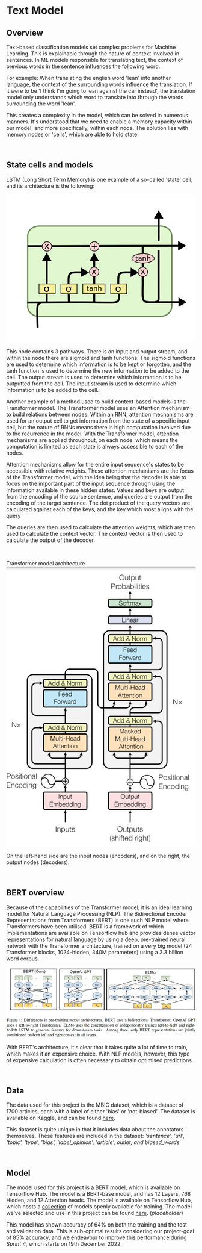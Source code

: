 # Text Model

## Overview

Text-based classification models set complex problems for Machine Learning. This is explainable through the nature of context involved in sentences. In ML models responsible for translating text, the context of previous words in the sentence influences the following word.

For example:
When translating the english word 'lean' into another language, the context of the surrounding words influence the translation. If it were to be 'I think I'm going to lean against the car instead', the translation model only understands which word to translate into through the words surrounding the word 'lean'.

This creates a complexity in the model, which can be solved in numerous manners. It's understood that we need to enable a memory capacity within our model, and more specifically, within each node. The solution lies with memory nodes or 'cells', which are able to hold state. 

</br>

## State cells and models

LSTM (Long Short Term Memory) is one example of a so-called 'state' cell, and its architecture is the following:

![LSTM image](./assets/LSTM.png)

This node contains 3 pathways. There is an input and output stream, and within the node there are sigmoid and tanh functions. The sigmoid functions are used to determine which information is to be kept or forgotten, and the tanh function is used to determine the new information to be added to the cell. The output stream is used to determine which information is to be outputted from the cell. The input stream is used to determine which information is to be added to the cell.

Another example of a method used to build context-based models is the Transformer model. The Transformer model uses an Attention mechanism to build relations between nodes. Within an RNN, attention mechanisms are used for an output cell to get information from the state of a specific input cell, but the nature of RNNs means there is high computation involved due to the recurrence in the model. With the Transformer model, attention mechanisms are applied throughout, on each node, which means the computation is limited as each state is always accessible to each of the nodes.

Attention mechanisms allow for the entire input sequence's states to be accessible with relative weights. These attention mechanisms are the focus of the Transformer model, with the idea being that the decoder is able to focus on the important part of the input sequence through using the information available in these hidden states. Values and keys are output from the encoding of the source sentence, and queries are output from the encoding of the target sentence. The dot product of the query vectors are calculated against each of the keys, and the key which most aligns with the query

The queries are then used to calculate the attention weights, which are then used to calculate the context vector. The context vector is then used to calculate the output of the decoder.

</br>

Transformer model architecture
![Transformer image](./assets/Transformer.png)

On the left-hand side are the input nodes (encoders), and on the right, the output nodes (decoders).

</br>

## BERT overview

Because of the capabilities of the Transformer model, it is an ideal learning model for Natural Language Processing (NLP). The Bidirectional Encoder Representations from Transformers (BERT) is one such NLP model where Transformers have been utilised. BERT is a framework of which implementations are available on Tensorflow hub and provides dense vector representations for natural language by using a deep, pre-trained neural network with the Transformer architecture, trained on a very big model (24 Transformer blocks, 1024-hidden, 340M parameters) using a 3.3 billion word corpus.

![BERT comparison](./assets/BERT_comparison.webp)

With BERT's architecture, it's clear that it takes quite a lot of time to train, which makes it an expensive choice. With NLP models, however, this type of expensive calculation is often necessary to obtain optimised predictions.

</br>

## Data

The data used for this project is the MBIC dataset, which is a dataset of 1700 articles, each with a label of either 'bias' or 'not-biased'. The dataset is available on Kaggle, and can be found [here](https://www.kaggle.com/datasets/timospinde/mbic-a-media-bias-annotation-dataset).

This dataset is quite unique in that it includes data about the annotators themselves. These features are included in the dataset:
*'sentence', 'url', 'topic', 'type', 'bias', 'label_opinion', 'article', outlet, and biased_words*

</br>

## Model

The model used for this project is a BERT model, which is available on Tensorflow Hub. The model is a BERT-base model, and has 12 Layers, 768 Hidden, and 12 Attention heads. The model is available on Tensorflow Hub, which hosts a [collection](https://tfhub.dev/google/collections/bert/1) of models openly available for training. The model we've selected and use in this project can be found [here](https://tfhub.dev/tensorflow/bert_en_uncased_L-12_H-768_A-12/1). (*placeholder*)

This model has shown accuracy of 64% on both the training and the test and validation data. This is sub-optimal results considering our project-goal of 85% accuracy, and we endeavour to improve this performance during *Sprint 4*, which starts on 19th December 2022.
